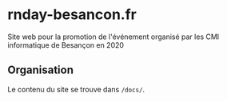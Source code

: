 # rnday-besancon.fr

Site web pour la promotion de l'événement organisé par les CMI informatique de Besançon en 2020

## Organisation
Le contenu du site se trouve dans `/docs/`.
